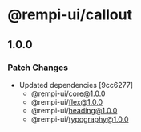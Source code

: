 # @rempi-ui/callout

## 1.0.0

### Patch Changes

- Updated dependencies [9cc6277]
  - @rempi-ui/core@1.0.0
  - @rempi-ui/flex@1.0.0
  - @rempi-ui/heading@1.0.0
  - @rempi-ui/typography@1.0.0
